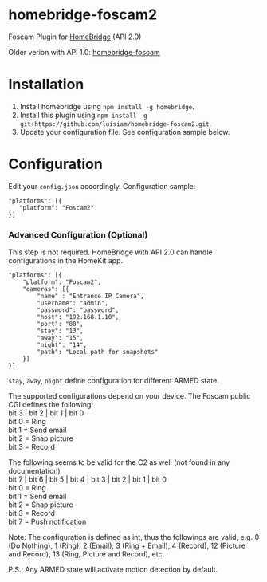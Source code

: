 # homebridge-foscam2
Foscam Plugin for [HomeBridge](https://github.com/nfarina/homebridge) (API 2.0)

Older verion with API 1.0: [homebridge-foscam](https://github.com/rooi/homebridge-foscam)

# Installation
1. Install homebridge using `npm install -g homebridge`.
2. Install this plugin using `npm install -g git+https://github.com/luisiam/homebridge-foscam2.git`.
3. Update your configuration file. See configuration sample below.

# Configuration
Edit your `config.json` accordingly. Configuration sample:
 ```
"platforms": [{
    "platform": "Foscam2"
}]
```

### Advanced Configuration (Optional)
This step is not required. HomeBridge with API 2.0 can handle configurations in the HomeKit app.
```
"platforms": [{
    "platform": "Foscam2",
    "cameras": [{
        "name" : "Entrance IP Camera",
        "username": "admin",
        "password": "password",
        "host": "192.168.1.10",
        "port": "88",
        "stay": "13",
        "away": "15",
        "night": "14",
        "path": "Local path for snapshots"
    }]
}]

```
`stay`, `away`, `night` define configuration for different ARMED state.

The supported configurations depend on your device. The Foscam public CGI defines the following:<br>
bit 3 | bit 2 | bit 1 | bit 0<br>
bit 0 = Ring<br>
bit 1 = Send email<br>
bit 2 = Snap picture<br>
bit 3 = Record

The following seems to be valid for the C2 as well (not found in any documentation)<br>
bit 7 | bit 6 | bit 5 | bit 4 | bit 3 | bit 2 | bit 1 | bit 0<br>
bit 0 = Ring<br>
bit 1 = Send email<br>
bit 2 = Snap picture<br>
bit 3 = Record<br>
bit 7 = Push notification

Note: The configuration is defined as int, thus the followings are valid, e.g. 0 (Do Nothing), 1 (Ring), 2 (Email), 3 (Ring + Email), 4 (Record), 12 (Picture and Record), 13 (Ring, Picture and Record), etc.

P.S.: Any ARMED state will activate motion detection by default.

